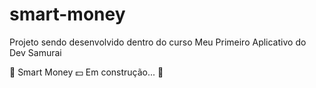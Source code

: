 # smart-money
 Projeto sendo desenvolvido dentro do curso Meu Primeiro Aplicativo do Dev Samurai
 
 🚧 Smart Money 💵 Em construção... 🚧
